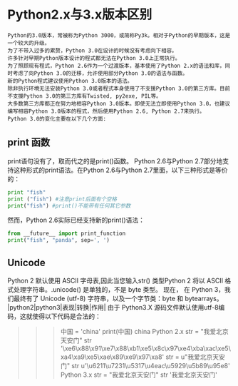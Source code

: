 # Python2.x与3​​.x版本区别

    Python的3​​.0版本，常被称为Python 3000，或简称Py3k。相对于Python的早期版本，这是一个较大的升级。
    为了不带入过多的累赘，Python 3.0在设计的时候没有考虑向下相容。
    许多针对早期Python版本设计的程式都无法在Python 3.0上正常执行。
    为了照顾现有程式，Python 2.6作为一个过渡版本，基本使用了Python 2.x的语法和库，同时考虑了向Python 3.0的迁移，允许使用部分Python 3.0的语法与函数。
    新的Python程式建议使用Python 3.0版本的语法。
    除非执行环境无法安装Python 3.0或者程式本身使用了不支援Python 3.0的第三方库。目前不支援Python 3.0的第三方库有Twisted, py2exe, PIL等。
    大多数第三方库都正在努力地相容Python 3.0版本。即使无法立即使用Python 3.0，也建议编写相容Python 3.0版本的程式，然后使用Python 2.6, Python 2.7来执行。
    Python 3.0的变化主要在以下几个方面:

## print 函数
print语句没有了，取而代之的是print()函数。 Python 2.6与Python 2.7部分地支持这种形式的print语法。在Python 2.6与Python 2.7里面，以下三种形式是等价的：
```python
print "fish"
print ("fish") #注意print后面有个空格
print("fish") #print()不能带有任何其它参数
```
然而，Python 2.6实际已经支持新的print()语法：
```python
from __future__ import print_function
print("fish", "panda", sep=', ')
```
## Unicode
Python 2 默认使用 ASCII 字母表,因此当您输入str() 类型Python 2 将以 ASCII 格式处理字符串。.unicode() 是单独的，不是 byte 类型。
现在， 在 Python 3，我们最终有了 Unicode (utf-8) 字符串，以及一个字节类：byte 和 bytearrays。
|python2|python3|表现|转换|作用|
由于 Python3.X 源码文件默认使用utf-8编码，这就使得以下代码是合法的：
>>> 中国 = 'china'
>>>print(中国)
china
Python 2.x
>>> str = "我爱北京天安门"
>>> str
'\xe6\x88\x91\xe7\x88\xb1\xe5\x8c\x97\xe4\xba\xac\xe5\xa4\xa9\xe5\xae\x89\xe9\x97\xa8'
>>> str = u"我爱北京天安门"
>>> str
u'\u6211\u7231\u5317\u4eac\u5929\u5b89\u95e8'
Python 3.x
>>> str = "我爱北京天安门"
>>> str
'我爱北京天安门'
